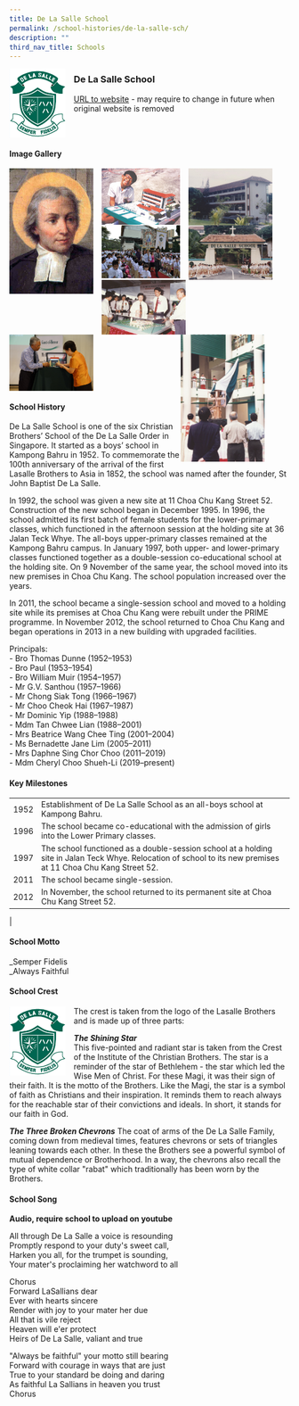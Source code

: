 ```yaml
---
title: De La Salle School
permalink: /school-histories/de-la-salle-sch/
description: ""
third_nav_title: Schools
---
```

<img src="/images/delasallesch1.png" style="width:20%;margin-right:15px;" align = "left">

### **De La Salle School**
[URL to website](https://delasalle.moe.edu.sg/) - may require to change in future when original website is removed

<br clear="left">

#### **Image Gallery**

<p><a href="https://d1yxymztqoj7qn.amplifyapp.com/images/delasallesch2.jpg">  
<img src="/images/delasallesch2.jpg" style="width:30%;margin-right:15px;" align = "left">
</a></p>

<p><a href="https://d1yxymztqoj7qn.amplifyapp.com/images/delasallesch3.jpg">  
<img src="/images/delasallesch3.jpg" style="width:28%;margin-right:15px;" align = "left">
</a></p>

<p><a href="https://d1yxymztqoj7qn.amplifyapp.com/images/delasallesch4.jpg">  
<img src="/images/delasallesch4.jpg" style="width:30%;margin-right:15px;" align = "left">
</a></p>

<p><a href="https://d1yxymztqoj7qn.amplifyapp.com/images/delasallesch5.jpg">  
<img src="/images/delasallesch5.jpg" style="width:28%;margin-right:15px;" align = "left">
</a></p>

<p><a href="https://d1yxymztqoj7qn.amplifyapp.com/images/delasallesch6.jpg">  
<img src="/images/delasallesch6.jpg" style="width:30%;margin-right:15px;" align = "left">
</a></p>

<p><a href="https://d1yxymztqoj7qn.amplifyapp.com/images/delasallesch7.jpg">  
<img src="/images/delasallesch7.jpg" style="width:30%;margin-right:15px;" align = "left">
</a></p>

<p><a href="https://d1yxymztqoj7qn.amplifyapp.com/images/delasallesch9.jpg">  
<img src="/images/delasallesch9.jpg" style="width:30%;margin-right:45px;" align = "right">
</a></p>

<p><a href="https://d1yxymztqoj7qn.amplifyapp.com/images/delasallesch8.jpg">  
<img src="/images/delasallesch8.jpg" style="width:30%;margin-right:15px;" align = "left">
</a></p>

<br clear="left">

#### **School History**
De La Salle School is one of the six Christian Brothers’ School of the De La Salle Order in Singapore. It started as a boys’ school in Kampong Bahru in 1952. To commemorate the 100th anniversary of the arrival of the first Lasalle Brothers to Asia in 1852, the school was named after the founder, St John Baptist De La Salle. 

In 1992, the school was given a new site at 11 Choa Chu Kang Street 52.   Construction of the new school began in December 1995. In 1996, the school admitted its first batch of female students for the lower-primary classes, which functioned in the afternoon session at the holding site at 36 Jalan Teck Whye. The all-boys upper-primary classes remained at the Kampong Bahru campus. In January 1997, both upper- and lower-primary classes functioned together as a double-session co-educational school at the holding site. On 9 November of the same year, the school moved into its new premises in Choa Chu Kang. The school population increased over the years. 

In 2011, the school became a single-session school and moved to a holding site while its premises at Choa Chu Kang were rebuilt under the PRIME programme. In November 2012, the school returned to Choa Chu Kang and began operations in 2013 in a new building with upgraded facilities.

Principals:<br>
\- Bro Thomas Dunne (1952–1953)<br>
\- Bro Paul (1953–1954)<br>
\- Bro William Muir (1954–1957)<br>
\- Mr G.V. Santhou (1957–1966)<br>
\- Mr Chong Siak Tong (1966–1967)<br>
\- Mr Choo Cheok Hai (1967–1987)<br>
\- Mr Dominic Yip (1988–1988)<br>
\- Mdm Tan Chwee Lian (1988–2001)<br>
\- Mrs Beatrice Wang Chee Ting (2001–2004)<br>
\- Ms Bernadette Jane Lim (2005–2011)<br>
\- Mrs Daphne Sing Chor Choo (2011–2019)<br>
\- Mdm Cheryl Choo Shueh-Li (2019–present)

#### **Key Milestones**

|  |  |
|:---:|---|
| 1952 | Establishment of De La Salle School as an all-boys school at Kampong Bahru. |
| 1996 | The school became co-educational with the admission of girls into the Lower Primary classes. |
| 1997 | The school functioned as a double-session school at a holding site in Jalan Teck Whye. Relocation of school to its new premises at 11 Choa Chu Kang Street 52. |
| 2011 | The school became single-session. |
| 2012 | In November, the school returned to its permanent site at Choa Chu Kang Street 52. |
|

#### **School Motto**
_Semper Fidelis <br> 
_Always Faithful

#### **School Crest**
<img src="/images/delasallesch1.png" style="width:20%;margin-right:15px;" align = "left">

The crest is taken from the logo of the Lasalle Brothers and is made up of three parts:

_**The Shining Star**_<br>
This five-pointed and radiant star is taken from the Crest of the Institute of the Christian Brothers. The star is a reminder of the star of Bethlehem - the star which led the Wise Men of Christ. For these Magi, it was their sign of their faith. It is the motto of the Brothers. Like the Magi, the star is a symbol of faith as Christians and their inspiration. It reminds them to reach always for the reachable star of their convictions and ideals. In short, it stands for our faith in God.

_**The Three Broken Chevrons**_
The coat of arms of the De La Salle Family, coming down from medieval times, features chevrons or sets of triangles leaning towards each other. In these the Brothers see a powerful symbol of mutual dependence or Brotherhood. In a way, the chevrons also recall the type of white collar "rabat" which traditionally has been worn by the Brothers.

#### **School Song**
**Audio, require school to upload on youtube**

All through De La Salle a voice is resounding<br>
Promptly respond to your duty's sweet call,<br>
Harken you all, for the trumpet is sounding,<br>
Your mater's proclaiming her watchword to all

Chorus<br>
Forward LaSallians dear<br>
Ever with hearts sincere<br>
Render with joy to your mater her due<br>
All that is vile reject<br>
Heaven will e'er protect<br>
Heirs of De La Salle, valiant and true

"Always be faithful" your motto still bearing<br>
Forward with courage in ways that are just<br>
True to your standard be doing and daring<br>
As faithful La Sallians in heaven you trust<br>
Chorus